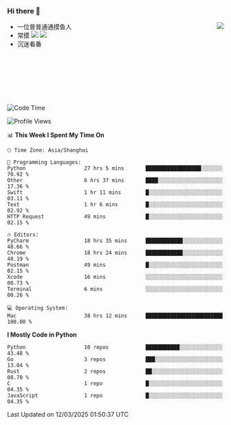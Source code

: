 ### Hi there 👋


<a href="https://github.com/yanlc39">
  <img align="right" src="https://github-readme-stats.vercel.app/api?username=yanlc39&show_icons=true&hide_border=true&icon_color=586069&title_color=a0a9af">
</a>

- 一位普普通通摸鱼人
- 常摸 ![](https://img.shields.io/badge/-Python-3e74a2?style=flat-square&logo=Python&logoColor=fff) ![](https://img.shields.io/badge/-C%2B%2B-brightgreen?style=flat-square)
- 沉迷看番



<br><br><br><br><br><br>


<!--START_SECTION:waka-->
![Code Time](http://img.shields.io/badge/Code%20Time-939%20hrs%2018%20mins-blue)

![Profile Views](http://img.shields.io/badge/Profile%20Views-0-blue)

📊 **This Week I Spent My Time On** 

```text
🕑︎ Time Zone: Asia/Shanghai

💬 Programming Languages: 
Python                   27 hrs 5 mins       ██████████████████░░░░░░░   70.92 % 
Other                    6 hrs 37 mins       ████░░░░░░░░░░░░░░░░░░░░░   17.36 % 
Swift                    1 hr 11 mins        █░░░░░░░░░░░░░░░░░░░░░░░░   03.11 % 
Text                     1 hr 6 mins         █░░░░░░░░░░░░░░░░░░░░░░░░   02.92 % 
HTTP Request             49 mins             █░░░░░░░░░░░░░░░░░░░░░░░░   02.15 % 

🔥 Editors: 
PyCharm                  18 hrs 35 mins      ████████████░░░░░░░░░░░░░   48.66 % 
Chrome                   18 hrs 24 mins      ████████████░░░░░░░░░░░░░   48.19 % 
Postman                  49 mins             █░░░░░░░░░░░░░░░░░░░░░░░░   02.15 % 
Xcode                    16 mins             ░░░░░░░░░░░░░░░░░░░░░░░░░   00.73 % 
Terminal                 6 mins              ░░░░░░░░░░░░░░░░░░░░░░░░░   00.26 % 

💻 Operating System: 
Mac                      38 hrs 12 mins      █████████████████████████   100.00 % 
```

**I Mostly Code in Python** 

```text
Python                   10 repos            ███████████░░░░░░░░░░░░░░   43.48 % 
Go                       3 repos             ███░░░░░░░░░░░░░░░░░░░░░░   13.04 % 
Rust                     2 repos             ██░░░░░░░░░░░░░░░░░░░░░░░   08.70 % 
C                        1 repo              █░░░░░░░░░░░░░░░░░░░░░░░░   04.35 % 
JavaScript               1 repo              █░░░░░░░░░░░░░░░░░░░░░░░░   04.35 % 
```




 Last Updated on 12/03/2025 01:50:37 UTC
<!--END_SECTION:waka-->

